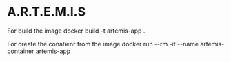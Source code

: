 # A.R.T.E.M.I.S
For build the image
docker build -t artemis-app .

For create the conatienr from the image
docker run --rm -it --name artemis-container artemis-app
